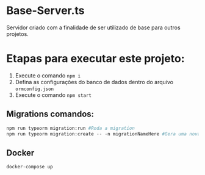 # Base-Server.ts
Servidor criado com a finalidade de ser utilizado de base para outros projetos.

# Etapas para executar este projeto:

1. Execute o comando `npm i`
2. Defina as configurações do banco de dados dentro do arquivo `ormconfig.json`
3. Execute o comando `npm start`

## Migrations comandos:
```python
npm run typeorm migration:run #Roda a migration
npm run typeorm migration:create -- -n migrationNameHere #Gera uma nova migration
```
## Docker
```python
docker-compose up
```
